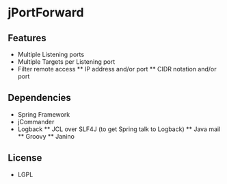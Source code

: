 # jPortForward

## Features
* Multiple Listening ports
* Multiple Targets per Listening port
* Filter remote access
** IP address and/or port
** CIDR notation and/or port

## Dependencies
* Spring Framework
* jCommander
* Logback
** JCL over SLF4J (to get Spring talk to Logback)
** Java mail
** Groovy
** Janino

## License
* LGPL